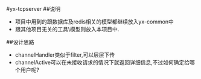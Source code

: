 #yx-tcpserver
##说明
* 项目中用到的跟数据库及redis相关的模型都继续放入yx-common中
* 跟其他项目无关的工具\模型则放入本项目中.

##设计思路
* channelHandler类似于filter,可以层层下传
* channelActive可以在未接收请求的情况下就返回详细信息,不过如何确定给哪个用户呢?